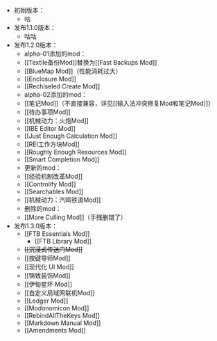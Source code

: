 - 初始版本：
  - 咕
- 发布1.1.0版本：
  - 咕咕
- 发布1.2.0版本：
  - alpha-01添加的mod：
  - [[Textile备份Mod]]替换为[[Fast Backups Mod]]
  - [[BlueMap Mod]]（性能消耗过大）
  - [[Enclosure Mod]]
  - [[Rechiseled Create Mod]]
  - alpha-02添加的mod：
  - [[笔记Mod]]（不直接兼容，详见[[输入法冲突修复Mod和笔记Mod]]）
  - [[待办事项Mod]]
  - [[机械动力：火炮Mod]]
  - [[IBE Editor Mod]]
  - [[Just Enough Calculation Mod]]
  - [[REI工作方块Mod]]
  - [[Roughly Enough Resources Mod]]
  - [[Smart Completion Mod]]
  - 更新的mod：
  - [[经验机制改革Mod]]
  - [[Controlify Mod]]
  - [[Searchables Mod]]
  - [[机械动力：汽鸣铁道Mod]]
  - 删除的mod：
  - [[More Culling Mod]]（手残删错了）
- 发布1.3.0版本：
  - [[FTB Essentials Mod]]
    - [[FTB Library Mod]]
  - ~~[[沉浸式传送门Mod]]~~
  - [[按键导师Mod]]
  - [[现代化 UI Mod]]
  - [[锦致装饰Mod]]
  - [[伊甸星环 Mod]]
  - [[自定义局域网联机Mod]]
  - [[Ledger Mod]]
  - [[Modonomicon Mod]]
  - [[RebindAllTheKeys Mod]]
  - [[Markdown Manual Mod]]
  - [[Amendments Mod]]
